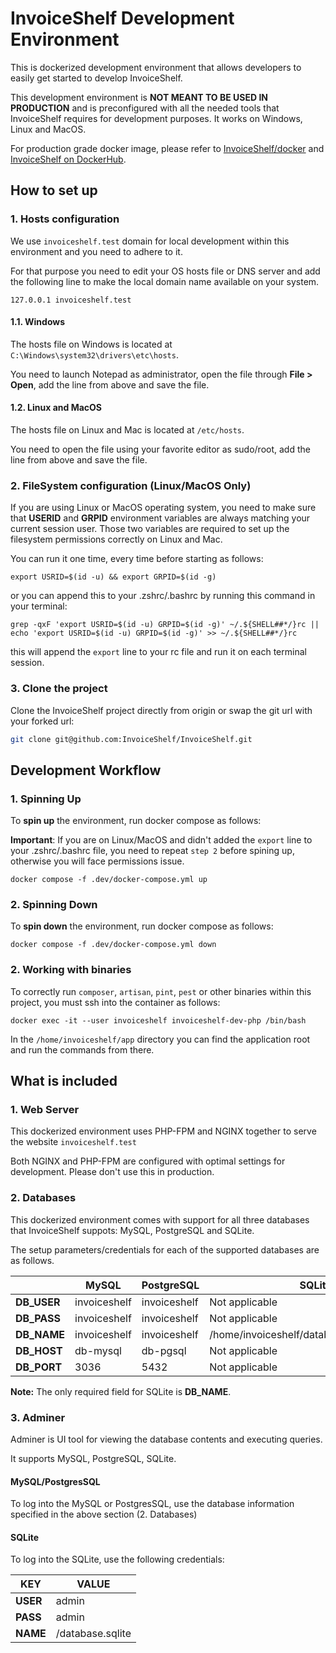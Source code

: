 # InvoiceShelf Development Environment

This is dockerized development environment that allows developers to easily get started to develop InvoiceShelf.

This development environment is **NOT MEANT TO BE USED IN PRODUCTION** and is preconfigured with all the needed tools that InvoiceShelf requires for development purposes. It works on Windows, Linux and MacOS.

For production grade docker image, please refer to [InvoiceShelf/docker](https://github.com/InvoiceShelf/docker) and [InvoiceShelf on DockerHub](https://hub.docker.com/r/invoiceshelf/invoiceshelf).

## How to set up

### 1. Hosts configuration

We use `invoiceshelf.test` domain for local development within this environment and you need to adhere to it.

For that purpose you need to edit your OS hosts file or DNS server and add the following line to make the local domain name available on your system.

```
127.0.0.1 invoiceshelf.test
```

#### 1.1. Windows

The hosts file on Windows is located at `C:\Windows\system32\drivers\etc\hosts`.

You need to launch Notepad as administrator, open the file through **File > Open**, add the line from above and save the file.

#### 1.2. Linux and MacOS

The hosts file on Linux and Mac is located at `/etc/hosts`.

You need to open the file using your favorite editor as sudo/root, add the line from above and save the file.

### 2. FileSystem configuration (Linux/MacOS Only)

If you are using Linux or MacOS operating system, you need to make sure that **USERID** and **GRPID** environment variables are always matching your current session user. Those two variables are required to set up the filesystem permissions correctly on Linux and Mac.

You can run it one time, every time before starting as follows:

```
export USRID=$(id -u) && export GRPID=$(id -g)
```

or you can append this to your .zshrc/.bashrc by running this command in your terminal:

```
grep -qxF 'export USRID=$(id -u) GRPID=$(id -g)' ~/.${SHELL##*/}rc || echo 'export USRID=$(id -u) GRPID=$(id -g)' >> ~/.${SHELL##*/}rc
```
this will append the `export` line to your rc file and run it on each terminal session.

### 3. Clone the project

Clone the InvoiceShelf project directly from origin or swap the git url with your forked url:

```bash 
git clone git@github.com:InvoiceShelf/InvoiceShelf.git
```

## Development Workflow

### 1. Spinning Up

To **spin up** the environment, run docker compose as follows:

**Important**: If you are on Linux/MacOS and didn't added the `export` line to your .zshrc/.bashrc file, you need to repeat `step 2` before spining up, otherwise you will face permissions issue.

```
docker compose -f .dev/docker-compose.yml up
```

### 2. Spinning Down

To **spin down** the environment, run docker compose as follows:

```
docker compose -f .dev/docker-compose.yml down
```

### 2. Working with binaries

To correctly run `composer`, `artisan`, `pint`, `pest` or other binaries within this project, you must ssh into the container as follows:

```
docker exec -it --user invoiceshelf invoiceshelf-dev-php /bin/bash
```

In the `/home/invoiceshelf/app` directory you can find the application root and run the commands from there.

## What is included

### 1. Web Server

This dockerized environment uses PHP-FPM and NGINX together to serve the website `invoiceshelf.test`

Both NGINX and PHP-FPM are configured with optimal settings for development. Please don't use this in production.

### 2. Databases

This dockerized environment comes with support for all three databases that InvoiceShelf suppots: MySQL, PostgreSQL and SQLite.

The setup parameters/credentials for each of the supported databases are as follows.

|   | MySQL | PostgreSQL | SQLite |
|---|---|---|---|
| **DB_USER** | invoiceshelf  | invoiceshelf | Not applicable  |
| **DB_PASS** | invoiceshelf  | invoiceshelf | Not applicable  |
| **DB_NAME** | invoiceshelf  | invoiceshelf | /home/invoiceshelf/database/database.sqlite  |
| **DB_HOST** | db-mysql  |  db-pgsql | Not applicable  |
| **DB_PORT** | 3036  | 5432  | Not applicable  |

**Note:** The only required field for SQLite is **DB_NAME**.

### 3. Adminer

Adminer is UI tool for viewing the database contents and executing queries.

It supports MySQL, PostgreSQL, SQLite.

#### MySQL/PostgresSQL

To log into the MySQL or PostgresSQL, use the database information specified in the above section (2. Databases)

#### SQLite

To log into the SQLite, use the following credentials:

| KEY  | VALUE |
|---|---|
| **USER** | admin  |
| **PASS** | admin  |
| **NAME** | /database.sqlite  |













